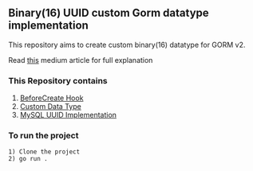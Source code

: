 ## Binary(16) UUID custom Gorm datatype implementation

This repository aims to create custom binary(16) datatype for GORM v2.

Read [this](https://articles.wesionary.team/implementation-of-uuid-and-binary-16-in-gorm-v2-1c329c352c91) medium article for full explanation

### This Repository contains

1. [BeforeCreate Hook ](https://gorm.io/docs/hooks.html#Creating-an-object)
2. [Custom Data Type](https://gorm.io/docs/data_types.html#Implements-Customized-Data-Type)
3. [MySQL UUID Implementation](https://mysqlserverteam.com/mysql-8-0-uuid-support/)
### To run the project
```
1) Clone the project
2) go run .
```
